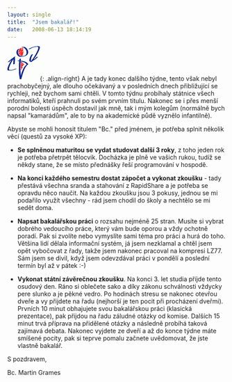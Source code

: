 ```yaml
---
layout: single
title:  "Jsem bakalář!"
date:   2008-06-13 18:14:19
---
```

![Logo katedry informatiky](/assets/images/logo-cs.gif){: .align-right}
A je tady konec dalšího týdne, tento však nebyl prachobyčejný, ale dlouho očekávaný
a v posledních dnech přibližující se rychleji, než bychom sami chtěli. V tomto
týdnu probíhaly státnice všech informatiků, kteří prahnuli po svém prvním titulu.
Nakonec se i přes menší porodní bolesti úspěch dostavil jak mně, tak i mým kolegům
(normálně bych napsal "kamarádům", ale to by na akademické půdě vyznělo infantilně).

Abyste se mohli honosit titulem "Bc." před jménem, je potřeba splnit několik věcí
(questů za vysoké XP):

- **Se splněnou maturitou se vydat studovat další 3 roky**, z toho jeden rok je potřeba přetrpět tělocvik. Docházka je plně ve vašich rukou, tudíž se někdy stane, že se místo přednášky řeší programování v hospodě.

- **Na konci každého semestru dostat zápočet a vykonat zkoušku** - tady přestává všechna sranda a stahování z RapidShare a je potřeba se opravdu něco naučit. Na každou zkoušku jsou 3 pokusy, jednou se mi podařilo využít všechny - rád jsem chodil do školy a nechtělo se mi sedět doma.

- **Napsat bakalářskou práci** o rozsahu nejméně 25 stran. Musíte si vybrat dobrého vedoucího práce, který vám bude oporou a vždy ochotně poradí. Pak si zvolíte nebo vymyslíte sami téma pro práci a hurá do toho. Většina lidí dělala informační systém, já jsem nezklamal a chtěl jsem opět vybočovat z řady, takže jsem nakonec pracoval na kompresi LZ77. Sám jsem se divil, když jsem odevzdával práci v pondělí a poslední termín byl až v pátek :-)

- **Vykonat státní závěrečnou zkoušku**. Na konci 3. let studia příjde tento osudový den. Ráno si oblečete sako a díky zákonu schválnosti vždycky pere slunko a je pěkné vedro. Po hodinách stresu se nakonec otevřou dveře a vy přijdete na řadu (nejhorší je ten pocit při procházení dveřmi). Prvních 10 minut obhajujete svou bakalářskou práci (klasická prezentace), pak přijdou na řadu záludné otázky od komise. Dalších 15 minut trvá příprava na přidělené otázky a následně probíhá taková zajímavá debata. Nakonec vyjdete ze dveří a až do konce týdne máte smíšené pocity, pak si teprve pomalu začnete uvědomovat, že jste vlastně bakalář.


S pozdravem,

Bc. Martin Grames
